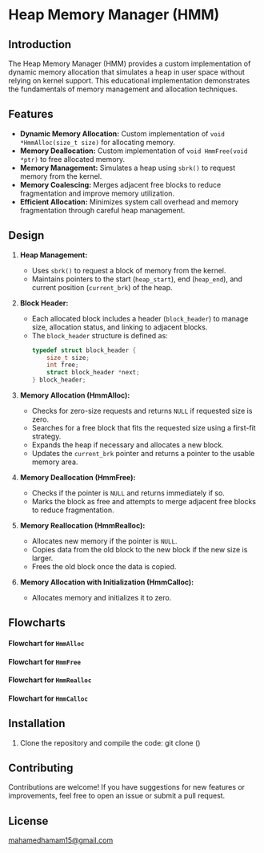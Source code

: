 # Heap Memory Manager (HMM)

## Introduction

The Heap Memory Manager (HMM) provides a custom implementation of dynamic memory allocation that simulates a heap in user space without relying on kernel support. This educational implementation demonstrates the fundamentals of memory management and allocation techniques.

## Features

- **Dynamic Memory Allocation:** Custom implementation of `void *HmmAlloc(size_t size)` for allocating memory.
- **Memory Deallocation:** Custom implementation of `void HmmFree(void *ptr)` to free allocated memory.
- **Memory Management:** Simulates a heap using `sbrk()` to request memory from the kernel.
- **Memory Coalescing:** Merges adjacent free blocks to reduce fragmentation and improve memory utilization.
- **Efficient Allocation:** Minimizes system call overhead and memory fragmentation through careful heap management.

## Design

1. **Heap Management:**
   - Uses `sbrk()` to request a block of memory from the kernel.
   - Maintains pointers to the start (`heap_start`), end (`heap_end`), and current position (`current_brk`) of the heap.

2. **Block Header:**
   - Each allocated block includes a header (`block_header`) to manage size, allocation status, and linking to adjacent blocks.
   - The `block_header` structure is defined as:
     ```c
     typedef struct block_header {
         size_t size;
         int free;
         struct block_header *next;
     } block_header;
     ```

3. **Memory Allocation (HmmAlloc):**
   - Checks for zero-size requests and returns `NULL` if requested size is zero.
   - Searches for a free block that fits the requested size using a first-fit strategy.
   - Expands the heap if necessary and allocates a new block.
   - Updates the `current_brk` pointer and returns a pointer to the usable memory area.

4. **Memory Deallocation (HmmFree):**
   - Checks if the pointer is `NULL` and returns immediately if so.
   - Marks the block as free and attempts to merge adjacent free blocks to reduce fragmentation.

5. **Memory Reallocation (HmmRealloc):**
   - Allocates new memory if the pointer is `NULL`.
   - Copies data from the old block to the new block if the new size is larger.
   - Frees the old block once the data is copied.

6. **Memory Allocation with Initialization (HmmCalloc):**
   - Allocates memory and initializes it to zero.

## Flowcharts

#### Flowchart for `HmmAlloc`



#### Flowchart for `HmmFree`



#### Flowchart for `HmmRealloc`



#### Flowchart for `HmmCalloc`




## Installation

1. Clone the repository and compile the code: git clone ()

## Contributing

Contributions are welcome! 
If you have suggestions for new features or improvements, feel free to open an issue or submit a pull request.

## License

mahamedhamam15@gmail.com